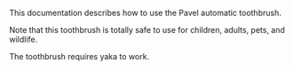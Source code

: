 This documentation describes how to use the Pavel automatic toothbrush.

Note that this toothbrush is totally safe to use for children, adults, pets, and wildlife.

The toothbrush requires yaka to work.
